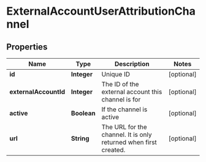 
# ExternalAccountUserAttributionChannel

## Properties
Name | Type | Description | Notes
------------ | ------------- | ------------- | -------------
**id** | **Integer** | Unique ID |  [optional]
**externalAccountId** | **Integer** | The ID of the external account this channel is for |  [optional]
**active** | **Boolean** | If the channel is active |  [optional]
**url** | **String** | The URL for the channel.  It is only returned when first created. |  [optional]



